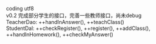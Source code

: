 coding utf8  
v0.2 完成部分学生的接口，完善一些教师接口，尚未debug  
TeacherDao: ++handInAnswer(), ++teachClass()  
StudentDal: ++checkRegister(), ++register(), ++addClass(), ++handInHomework(), ++checkMyAnswer()